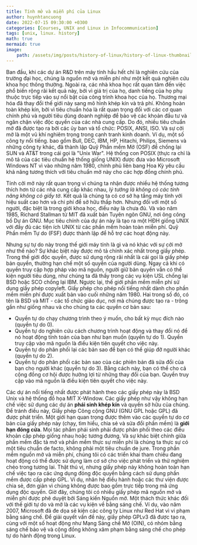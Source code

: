 ```yaml
---
title: Tính mở và miễn phí của Linux
author: huynhtancuong
date: 2022-07-15 09:30:00 +0300
categories: [Courses, UNIX and Linux in Infocommunication]
tags: [unix, linux. history]
math: true
mermaid: true
image: 
    path: /assets/img/posts/history-of-linux/history-of-linux-thumbnail.png
---
```


Ban đầu, khi các dự án R&D trên máy tính hầu hết chỉ là nghiên cứu của trường đại học, chúng là nguồn mở và miễn phí như một kết quả nghiên cứu khoa học thông thường. Ngoài ra, các nhà khoa học rất quan tâm đến việc phổ biến rộng rãi kết quả này, bởi vì giá trị của họ, danh tiếng của họ phụ thuộc trực tiếp vào sự nổi bật của công trình khoa học của họ. Thương mại hóa đã thay đổi thế giới này sang mô hình khép kín và trả phí. Không hoàn toàn khép kín, bởi vì tiêu chuẩn hóa là rất quan trọng đối với các cơ quan chính phủ và người tiêu dùng doanh nghiệp để bảo vệ các khoản đầu tư và ngăn chặn việc độc quyền của các nhà cung cấp. Do đó, nhiều tiêu chuẩn mở đã được tạo ra bởi các ủy ban và tổ chức: POSIX, ANSI, ISO. Và sự cởi mở là một vũ khí nghiêm trọng trong cạnh tranh kinh doanh. Ví dụ, một số công ty nổi tiếng. bao gồm Bull, DEC, IBM, HP, Hitachi, Philips, Siemens và những công ty khác, đã thành lập Quỹ Phần mềm Mở (OSF) để chống lại SUN và AT&T trong cái gọi là "Unix War". Hệ thống con POSIX (thực ra chỉ là mô tả của các tiêu chuẩn hệ thống giống UNIX) được đưa vào Microsoft Windows NT vì vào những năm 1980, chính phủ liên bang Hoa Kỳ yêu cầu khả năng tương thích với tiêu chuẩn mở này cho các hợp đồng chính phủ. 

Tính cởi mở này rất quan trọng vì chúng ta nhận được nhiều hệ thống tương thích hơn từ các nhà cung cấp khác nhau, *lý tưởng là không có các tính năng không có giấy tờ*. Kết quả là chúng ta có cơ sở hạ tầng máy tính với hiệu suất cao hơn và chi phí để sở hữu thấp hơn. Nhưng đối với một số người, đặc biệt là trong giới khoa học, điều này là chưa đủ. Và vào năm 1985, Richard Stallman từ MIT đã xuất bản Tuyên ngôn GNU, nơi ông công bố Dự án GNU. Mục tiêu chính của dự án này là tạo ra một HĐH giống UNIX với đầy đủ các tiện ích UNIX từ các phần mềm hoàn toàn miễn phí. Quỹ Phần mềm Tự do (FSF) được thành lập để hỗ trợ các hoạt động này. 

Nhưng sự tự do này trong thế giới máy tính là gì và nó khác với sự cởi mở như thế nào? Sự khác biệt này được mô tả chính xác nhất trong giấy phép. Trong thế giới độc quyền, được sử dụng rộng rãi nhất là cái gọi là giấy phép bản quyền, thường hạn chế một số quyền của người dùng. Ngay cả khi có quyền truy cập hợp pháp vào mã nguồn, người giữ bản quyền vẫn có thể kiện người tiêu dùng, như chúng ta đã thấy trong các vụ kiện USL chống lại BSD hoặc SCO chống lại IBM. Ngược lại, thế giới phần mềm miễn phí sử dụng giấy phép copyleft. Giấy phép cho phép nổi tiếng nhất dành cho phần mềm miễn phí được xuất bản vào cuối những năm 1980. Hai trong số đó, có tên là BSD và MIT - các tổ chức giáo dục, nơi mà chúng được tạo ra - trông gần như giống nhau và cho chúng ta các quyền cơ bản sau: 
* Quyền tự do chạy chương trình theo ý muốn, cho bất kỳ mục đích nào (quyền tự do 0). 
* Quyền tự do nghiên cứu cách chương trình hoạt động và thay đổi nó để nó hoạt động tính toán của bạn như bạn muốn (quyền tự do 1). Quyền truy cập vào mã nguồn là điều kiện tiên quyết cho việc này. 
* Quyền tự do phân phối lại các bản sao để bạn có thể giúp đỡ người khác (quyền tự do 2). 
* Quyền tự do phân phối các bản sao của các phiên bản đã sửa đổi của bạn cho người khác (quyền tự do 3). Bằng cách này, bạn có thể cho cả cộng đồng cơ hội được hưởng lợi từ những thay đổi của bạn. Quyền truy cập vào mã nguồn là điều kiện tiên quyết cho việc này. 

Các dự án nổi tiếng nhất được phát hành theo các giấy phép này là BSD Unix và hệ thống đồ họa MIT X-Window. Các giấy phép như vậy không hạn chế việc sử dụng các dự án **phái sinh khép kín** và quyền sở hữu của chúng. Để tránh điều này, Giấy phép Công cộng GNU (GNU GPL hoặc GPL) đã được phát triển. Một giới hạn quan trọng được thêm vào các quyền tự do cơ bản của giấy phép này (chạy, tìm hiểu, chia sẻ và sửa đổi phần mềm) là **giới hạn đóng cửa**. Mọi tác phẩm phái sinh phải được phân phối theo các điều khoản cấp phép giống nhau hoặc tương đương. Và sự khác biệt chính giữa phần mềm đặc tả mở và phần mềm thực sự miễn phí là chúng ta thực sự có một tiêu chuẩn de facto, không phải một tiêu chuẩn de jure. Trong phần mềm nguồn mở và miễn phí, chúng tôi có các triển khai tham chiếu đang hoạt động có thể được sử dụng làm cơ sở cho việc phát triển và thử nghiệm chéo trong tương lai. Thật thú vị, nhưng giấy phép này không hoàn toàn hạn chế việc tạo ra các ứng dụng đóng độc quyền bằng cách sử dụng phần mềm được cấp phép GPL. Ví dụ, nhân hệ điều hành hoặc các thư viện được chia sẻ, đơn giản vì chúng không được bao gồm trực tiếp trong mã ứng dụng độc quyền. Giờ đây, chúng tôi có nhiều giấy phép mã nguồn mở và miễn phí được phê duyệt bởi Sáng kiến Nguồn mở. Một thách thức khác đối với thế giới tự do và mở là các vụ kiện về bằng sáng chế. Ví dụ, vào năm 2007, Microsoft đã đe dọa sẽ kiện các công ty Linux như Red Hat vì vi phạm bằng sáng chế. Để giải quyết vấn đề này, giấy phép GPLv3 đã được tạo ra, cùng với một số hoạt động như Mạng Sáng chế Mở (OIN), có nhóm bằng sáng chế bảo vệ và cộng đồng không xâm phạm bằng sáng chế cho phép tự do hành động trong Linux.